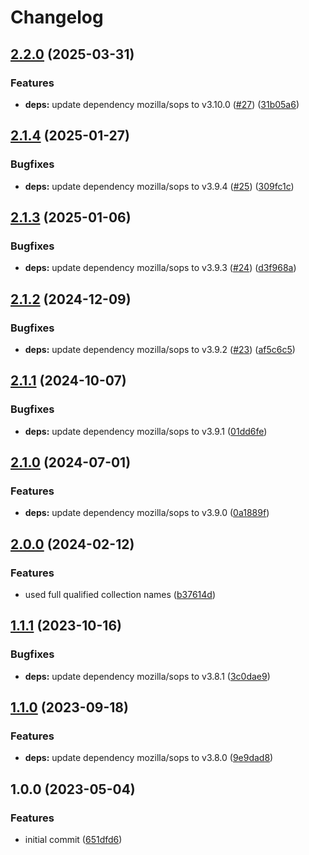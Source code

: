 # Changelog

## [2.2.0](https://github.com/rolehippie/sops/compare/v2.1.4...v2.2.0) (2025-03-31)


### Features

* **deps:** update dependency mozilla/sops to v3.10.0 ([#27](https://github.com/rolehippie/sops/issues/27)) ([31b05a6](https://github.com/rolehippie/sops/commit/31b05a630bcc063fb40b451984efb57d90fc1e4a))

## [2.1.4](https://github.com/rolehippie/sops/compare/v2.1.3...v2.1.4) (2025-01-27)


### Bugfixes

* **deps:** update dependency mozilla/sops to v3.9.4 ([#25](https://github.com/rolehippie/sops/issues/25)) ([309fc1c](https://github.com/rolehippie/sops/commit/309fc1c2c7a5516ec76723b0f58a69bfa09e6299))

## [2.1.3](https://github.com/rolehippie/sops/compare/v2.1.2...v2.1.3) (2025-01-06)


### Bugfixes

* **deps:** update dependency mozilla/sops to v3.9.3 ([#24](https://github.com/rolehippie/sops/issues/24)) ([d3f968a](https://github.com/rolehippie/sops/commit/d3f968ac768b56a8507dc2a1a99eba7ab70fc309))

## [2.1.2](https://github.com/rolehippie/sops/compare/v2.1.1...v2.1.2) (2024-12-09)


### Bugfixes

* **deps:** update dependency mozilla/sops to v3.9.2 ([#23](https://github.com/rolehippie/sops/issues/23)) ([af5c6c5](https://github.com/rolehippie/sops/commit/af5c6c585bac993aae85803007e1fc34e4d4ebc7))

## [2.1.1](https://github.com/rolehippie/sops/compare/v2.1.0...v2.1.1) (2024-10-07)


### Bugfixes

* **deps:** update dependency mozilla/sops to v3.9.1 ([01dd6fe](https://github.com/rolehippie/sops/commit/01dd6fe84b48ced2d91825b2468ab47aafb6f57b))

## [2.1.0](https://github.com/rolehippie/sops/compare/v2.0.0...v2.1.0) (2024-07-01)


### Features

* **deps:** update dependency mozilla/sops to v3.9.0 ([0a1889f](https://github.com/rolehippie/sops/commit/0a1889f4930b1833907bc10b2bb98edbfda1d9ce))

## [2.0.0](https://github.com/rolehippie/sops/compare/v1.1.1...v2.0.0) (2024-02-12)


### Features

* used full qualified collection names ([b37614d](https://github.com/rolehippie/sops/commit/b37614d86512549452a90290ca376d35f09da7a9))

## [1.1.1](https://github.com/rolehippie/sops/compare/v1.1.0...v1.1.1) (2023-10-16)


### Bugfixes

* **deps:** update dependency mozilla/sops to v3.8.1 ([3c0dae9](https://github.com/rolehippie/sops/commit/3c0dae9902a6ff9a79f211511b7724188c949d23))

## [1.1.0](https://github.com/rolehippie/sops/compare/v1.0.0...v1.1.0) (2023-09-18)


### Features

* **deps:** update dependency mozilla/sops to v3.8.0 ([9e9dad8](https://github.com/rolehippie/sops/commit/9e9dad8bba1321c75c564104a0da79ddcf7c877d))

## 1.0.0 (2023-05-04)


### Features

* initial commit ([651dfd6](https://github.com/rolehippie/sops/commit/651dfd67058332edb58ef654bec8acac5e495178))
